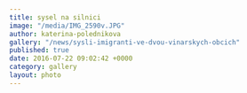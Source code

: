 ```yaml
---
title: sysel na silnici
image: "/media/IMG_2590v.JPG"
author: katerina-polednikova
gallery: "/news/sysli-imigranti-ve-dvou-vinarskych-obcich"
published: true
date: 2016-07-22 09:02:42 +0000
category: gallery
layout: photo
---
```

